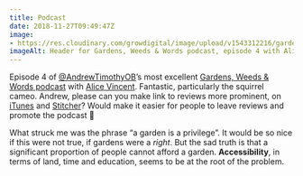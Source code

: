 ```yaml
---
title: Podcast
date: 2018-11-27T09:49:47Z
image: 
- https://res.cloudinary.com/growdigital/image/upload/v1543312216/gardens-weeds-words-s01e04_header.jpg
imageAlt: Header for Gardens, Weeds & Words podcast, episode 4 with Alice Vincent
---
```


Episode 4 of [@AndrewTimothyOB](https://mobile.twitter.com/AndrewTimothyOB)’s most excellent [Gardens, Weeds & Words podcast](https://www.gardensweedsandwords.com/gwwblog/gww-podcast-s01e04) with [Alice Vincent](https://www.instagram.com/noughticulture/). Fantastic, particularly the squirrel cameo. Andrew, please can you make link to reviews more prominent, on [iTunes](https://itunes.apple.com/gb/podcast/gardens-weeds-and-words/id1418870058) and [Stitcher](https://www.stitcher.com/podcast/gardens-weeds-and-words)? Would make it easier for people to leave reviews and promote the podcast 🙂

What struck me was the phrase “a garden is a privilege”. It would be so nice if this were not true, if gardens were a _right_. But the sad truth is that a significant proportion of people cannot afford a garden. **Accessibility**, in terms of land, time and education, seems to be at the root of the problem.  
